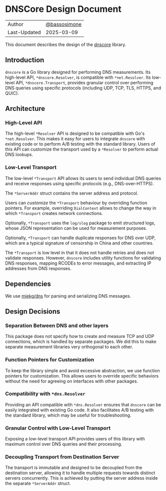 # DNSCore Design Document

|              |                                                |
|--------------|------------------------------------------------|
| Author       | [@bassosimone](https://github.com/bassosimone) |
| Last-Updated | 2025-03-09                                     |

This document describes the design of the [dnscore](
https://github.com/rbmk-project/dnscore) library.

## Introduction

`dnscore` is a Go library designed for performing DNS measurements. Its high-level
API, `*dnscore.Resolver`, is compatible with `*net.Resolver`. Its low-level API,
`*dnscore.Transport`, provides granular control over performing DNS queries using
specific protocols (including UDP, TCP, TLS, HTTPS, and QUIC).

## Architecture

### High-Level API

The high-level `*Resolver` API is designed to be compatible with Go's `*net.Resolver`. This
makes it easy for users to integrate `dnscore` with existing code or to perform
A/B testing with the standard library. Users of this API can customize the transport
used by a `*Resolver` to perform actual DNS lookups.

### Low-Level Transport

The low-level `*Transport` API allows its users to send individual DNS
queries and receive responses using specific protocols (e.g., DNS-over-HTTPS).

The `*ServerAddr` struct contains the server address and protocol.

Users can *customize* the `*Transport` behaviour by overriding function
pointers. For example, overriding `DialContext` allows to change the way
in which `*Transport` creates network connections.

Optionally, `*Transport` uses the `log/slog` package to emit structured logs,
whose JSON representation can be used for measurement purposes.

Optionally, `*Transport` can handle duplicate responses for DNS over UDP, which
are a typical signature of censorship in China and other countries.

The `*Transport` is low level in that it does not handle retries and does not
validate responses. However, `dnscore` includes utility functions for validating
DNS responses, mapping RCODEs to error messages, and extracting IP addresses
from DNS responses.

## Dependencies

We use [miekg/dns](https://github.com/miekg/dns) for parsing
and serializing DNS messages.

## Design Decisions

### Separation Between DNS and other layers

This package does not specify how to create and measure TCP and UDP
connections, which is handled by separate packages. We did this to make
separate measurement libraries very orthogonal to each other.

### Function Pointers for Customization

To keep the library simple and avoid excessive abstraction, we use function
pointers for customization. This allows users to override specific behaviors
without the need for agreeing on interfaces with other packages.

### Compatibility with `*dns.Resolver`

Providing an API compatible with `*dns.Resolver` ensures that `dnscore` can be
easily integrated with existing Go code. It also facilitates A/B testing with
the standard library, which may be useful for troubleshooting.

### Granular Control with Low-Level Transport

Exposing a low-level transport API provides users of this library with
maximum control over DNS queries and their processing.

### Decoupling Transport from Destination Server

The transport is immutable and designed to be decoupled from the destination
server, allowing it to handle multiple requests towards distinct servers concurrently. This
is achieved by putting the server address inside the separate `*ServerAddr` struct.
